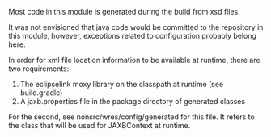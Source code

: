 Most code in this module is generated during the build from xsd files.

It was not envisioned that java code would be committed to the repository in
this module, however, exceptions related to configuration probably belong here.

In order for xml file location information to be available at runtime, there are
two requirements:

1. The eclipselink moxy library on the classpath at runtime (see build.gradle)
2. A jaxb.properties file in the package directory of generated classes

For the second, see nonsrc/wres/config/generated for this file. It refers to the
class that will be used for JAXBContext at runtime.
